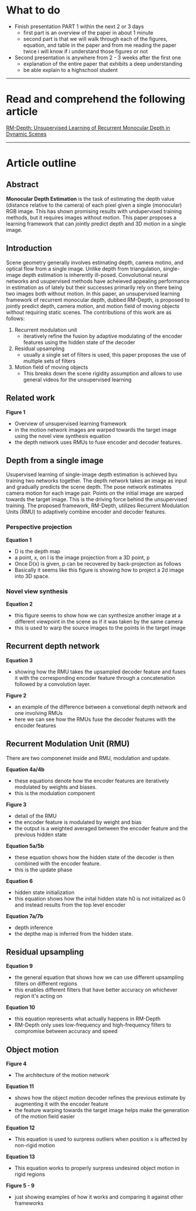 # What to do

- Finish presentation PART 1 within the next 2 or 3 days
	- first part is an overview of the paper in about 1 minute
	- second part is that we will walk through each of the figures, equation, and table in the paper and from me reading the paper twice i will know if i understand those figures or not
- Second presentation is anywhere from 2 - 3 weeks after the first one
	- explanation of the entire paper that exhibits a deep understanding
	- be able explain to a highschool student

---
# Read and comprehend the following article

[RM-Depth: Unsupervised Learning of Recurrent Monocular Depth in Dynamic Scenes](https://openaccess.thecvf.com/content/CVPR2022/papers/Hui_RM-Depth_Unsupervised_Learning_of_Recurrent_Monocular_Depth_in_Dynamic_Scenes_CVPR_2022_paper.pdf)

---
# Article outline

## Abstract

**Monocular Depth Estimation** is the task of estimating the depth value (distance relative to the camera) of each pixel given a single (monocular) RGB image. This has shown promising results with undupervised training methods, but it requires images without motion. This paper proposes a learning framework that can jointly predict depth and 3D motion in a single image.

## Introduction

Scene geometry generally involves estimating depth, camera motino, and optical flow from a single image. Unlike depth from triangulation, single-image depth estimation is inherently ill-posed. Convolutional neural networks and usupervised methods have acheieved appealing performance in estimation as of lately but their successes primarily rely on there being two images both without motion. In this paper, an unsupervised learning framework of recurrent monocular depth, dubbed RM-Depth, is proposed to jointly predict depth, camera motion, and motion field of moving objects without requiring static scenes. The contributions of this work are as follows:

1. Recurrent modulation unit
	- iteratively refine the fusion by adaptive modulating of the encoder features using the hidden state of the decoder
2. Residual upsampling
	- usually a single set of filters is used, this paper proposes the use of multiple sets of filters
3. Motion field of moving objects
	- This breaks down the scene rigidity assumption and allows to use general videos for the unsupervised learning

## Related work

**Figure 1**
- Overview of unsupervised learning framework
- in the motion network images are warped towards the target image using the novel view synthesis equation
- the depth network uses RMUs to fuse encoder and decoder features.

## Depth from a single image

Usupervised learning of single-image depth estimation is achieved byu training two networks together. The depth network takes an image as input and gradually predicts the scene depth.
The pose network estimates camera motion for each image pair. Points on the initial image are warped towards the target image. This is the driving force behind the unsupervised training. The proposed framework, RM-Depth, utilizes Recurrent Modulation Units (RMU) to adaptively combine encoder and decoder features.

### Perspective projection

**Equation 1**
- D is the depth map
- a point, x, on I is the image projection from a 3D point, p 
- Once D(x) is given, p can be recovered by back-projection as follows
- Basically it seems like this figure is showing how to project a 2d image into 3D space.

### Novel view synthesis

**Equation 2**
- this figure seems to show how we can synthesize another image at a different viewpoint in the scene as if it was taken by the same camera
- this is used to warp the source images to the points in the target image 

## Recurrent depth network

**Equation 3**
- showing how the RMU takes the upsampled decoder feature and fuses it with the corresponding encoder feature through a concatenation followed by a convolution layer.

**Figure 2**
- an example of the difference between a convetional depth network and one involving RMUs
- here we can see how the RMUs fuse the decoder features with the encoder features

## Recurrent Modulation Unit (RMU)

There are two componenet inside and RMU, modulation and update.

**Equation 4a/4b**
- these equations denote how the encoder features are iteratively modulated by weights and biases.
- this is the modulation component

**Figure 3**
- detail of the RMU
- the encoder feature is modulated by weight and bias
- the output is a weighted averaged between the encoder feature and the previous hidden state

**Equation 5a/5b**
- these equation shows how the hidden state of the decoder is then combined with the encoder feature.
- this is the update phase

**Equation 6**
- hidden state initialization
- this equation shows how the inital hidden state h0 is not initialized as 0 and instead results from the top level encoder

**Equation 7a/7b**
- depth inference
- the depthe map is inferred from the hidden state.

## Residual upsampling

**Equation 9**
- the general equation that shows how we can use different upsampling filters on different regions
- this enables different filters that have better accuracy on whichever region it's acting on

**Equation 10**
- this equation represents what actually happens in RM-Depth
- RM-Depth only uses low-frequency and high-frequency filters to compromise between accuracy and speed

## Object motion

**Figure 4**
- The architecture of the motion network

**Equation 11**
- shows how the object motion decoder refines the previous estimate by augmenting it with the encoder feature
- the feature warping towards the target image helps make the generation of the motion field easier

**Equation 12**
- This equation is used to surpress outliers when position x is affected by non-rigid motion

**Equation 13**
- This equation works to properly surpress undesired object motion in rigid regions

**Figure 5 - 9**
- just showing examples of how it works and comparing it against other frameworks